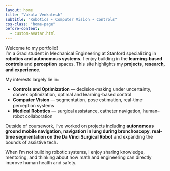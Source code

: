 ```yaml
---
layout: home
title: "Vakula Venkatesh"
subtitle: "Robotics • Computer Vision • Controls"
css-class: "home-page"
before-content:
  - custom-avatar.html
---
```


Welcome to my portfolio!  
I’m a Grad student in Mechanical Engineering at Stanford specializing in **robotics and autonomous systems**. I enjoy building in the **learning-based controls** and **perception** spaces.
This site highlights my **projects, research, and experience**. 

My interests largely lie in:

- **Controls and Optimization** — decision-making under uncertainty, convex optimization, optimal and learning-based control  
- **Computer Vision** — segmentation, pose estimation, real-time perception systems  
- **Medical Robotics** — surgical assistance, catheter navigation, human–robot collaboration  

Outside of coursework, I’ve worked on projects including **autonomous ground mobile navigation**, **navigation in lung during bronchoscopy**, **real-time segmentation on the Da Vinci Surgical Robot** and expanding the bounds of assistive tech.  

When I’m not building robotic systems, I enjoy sharing knowledge, mentoring, and thinking about how math and engineering can directly improve human health and safety.  
